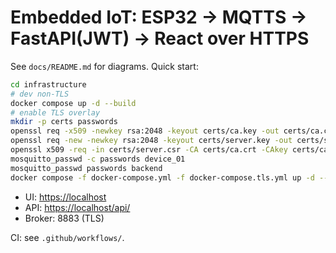 # Embedded IoT: ESP32 → MQTTS → FastAPI(JWT) → React over HTTPS

See `docs/README.md` for diagrams. Quick start:

```bash
cd infrastructure
# dev non-TLS
docker compose up -d --build
# enable TLS overlay
mkdir -p certs passwords
openssl req -x509 -newkey rsa:2048 -keyout certs/ca.key -out certs/ca.crt -days 365 -nodes -subj "/CN=Local IoT CA"
openssl req -new -newkey rsa:2048 -keyout certs/server.key -out certs/server.csr -nodes -subj "/CN=localhost"
openssl x509 -req -in certs/server.csr -CA certs/ca.crt -CAkey certs/ca.key -CAcreateserial -out certs/server.crt -days 365
mosquitto_passwd -c passwords device_01
mosquitto_passwd passwords backend
docker compose -f docker-compose.yml -f docker-compose.tls.yml up -d --build
````

* UI: [https://localhost](https://localhost)
* API: [https://localhost/api/](https://localhost/api/)
* Broker: 8883 (TLS)

CI: see `.github/workflows/`.
